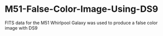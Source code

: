 # M51-False-Color-Image-Using-DS9
FITS data for the M51 Whirlpool Galaxy was used to produce a false color image with DS9
